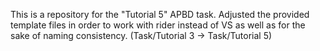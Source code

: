 This is a repository for the "Tutorial 5" APBD task. 
Adjusted the provided template files in order to work with rider instead of VS as well as for the sake of naming consistency.
(Task/Tutorial 3 -> Task/Tutorial 5)
